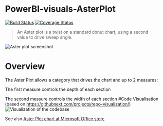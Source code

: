# PowerBI-visuals-AsterPlot
[![Build Status](https://travis-ci.org/Microsoft/PowerBI-visuals-AsterPlot.svg?branch=master)](https://travis-ci.org/Microsoft/PowerBI-visuals-AsterPlot) [![Coverage Status](https://coveralls.io/repos/github/Microsoft/PowerBI-visuals-AsterPlot/badge.svg?branch=master)](https://coveralls.io/github/Microsoft/PowerBI-visuals-AsterPlot?branch=master)

> An Aster plot is a twist on a standard donut chart, using a second value to drive sweep angle.

![Aster plot screenshot](https://az158878.vo.msecnd.net/marketing/Partner_21474836617/Product_42949680537/Asset_a1b3a886-e716-453a-96d1-fc96890b4817/AsterPlotscreenshot1.png)
# Overview
The Aster Plot allows a category that drives the chart and up to 2 measures:

The first measure controls the depth of each section

The second measure controls the width of each section
#Code Visualisation
(based on https://githubnext.com/projects/repo-visualization/)
![Visualization of the codebase](./diagram.svg)

See also [Aster Plot chart at Microsoft Office store](https://store.office.com/en-us/app.aspx?assetid=WA104380759&sourcecorrid=dd768b2b-0dc9-44e7-8c0e-01a6f95349d6&searchapppos=0&ui=en-US&rs=en-US&ad=US&appredirect=false)
